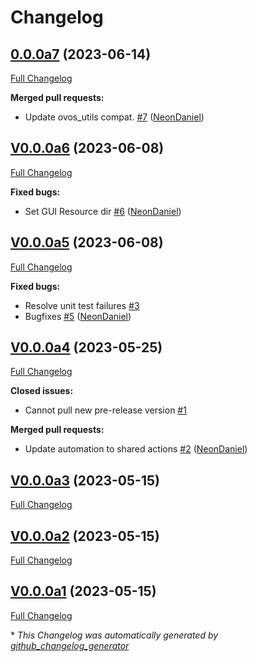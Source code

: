 # Changelog

## [0.0.0a7](https://github.com/OpenVoiceOS/ovos-gui-plugin-shell-companion/tree/0.0.0a7) (2023-06-14)

[Full Changelog](https://github.com/OpenVoiceOS/ovos-gui-plugin-shell-companion/compare/V0.0.0a6...0.0.0a7)

**Merged pull requests:**

- Update ovos\_utils compat. [\#7](https://github.com/OpenVoiceOS/ovos-gui-plugin-shell-companion/pull/7) ([NeonDaniel](https://github.com/NeonDaniel))

## [V0.0.0a6](https://github.com/OpenVoiceOS/ovos-gui-plugin-shell-companion/tree/V0.0.0a6) (2023-06-08)

[Full Changelog](https://github.com/OpenVoiceOS/ovos-gui-plugin-shell-companion/compare/V0.0.0a5...V0.0.0a6)

**Fixed bugs:**

- Set GUI Resource dir [\#6](https://github.com/OpenVoiceOS/ovos-gui-plugin-shell-companion/pull/6) ([NeonDaniel](https://github.com/NeonDaniel))

## [V0.0.0a5](https://github.com/OpenVoiceOS/ovos-gui-plugin-shell-companion/tree/V0.0.0a5) (2023-06-08)

[Full Changelog](https://github.com/OpenVoiceOS/ovos-gui-plugin-shell-companion/compare/V0.0.0a4...V0.0.0a5)

**Fixed bugs:**

- Resolve unit test failures [\#3](https://github.com/OpenVoiceOS/ovos-gui-plugin-shell-companion/issues/3)
- Bugfixes [\#5](https://github.com/OpenVoiceOS/ovos-gui-plugin-shell-companion/pull/5) ([NeonDaniel](https://github.com/NeonDaniel))

## [V0.0.0a4](https://github.com/OpenVoiceOS/ovos-gui-plugin-shell-companion/tree/V0.0.0a4) (2023-05-25)

[Full Changelog](https://github.com/OpenVoiceOS/ovos-gui-plugin-shell-companion/compare/V0.0.0a3...V0.0.0a4)

**Closed issues:**

- Cannot pull new pre-release version [\#1](https://github.com/OpenVoiceOS/ovos-gui-plugin-shell-companion/issues/1)

**Merged pull requests:**

- Update automation to shared actions [\#2](https://github.com/OpenVoiceOS/ovos-gui-plugin-shell-companion/pull/2) ([NeonDaniel](https://github.com/NeonDaniel))

## [V0.0.0a3](https://github.com/OpenVoiceOS/ovos-gui-plugin-shell-companion/tree/V0.0.0a3) (2023-05-15)

[Full Changelog](https://github.com/OpenVoiceOS/ovos-gui-plugin-shell-companion/compare/V0.0.0a2...V0.0.0a3)

## [V0.0.0a2](https://github.com/OpenVoiceOS/ovos-gui-plugin-shell-companion/tree/V0.0.0a2) (2023-05-15)

[Full Changelog](https://github.com/OpenVoiceOS/ovos-gui-plugin-shell-companion/compare/V0.0.0a1...V0.0.0a2)

## [V0.0.0a1](https://github.com/OpenVoiceOS/ovos-gui-plugin-shell-companion/tree/V0.0.0a1) (2023-05-15)

[Full Changelog](https://github.com/OpenVoiceOS/ovos-gui-plugin-shell-companion/compare/9133c7dde1f0127109549faf6ef1a73e5b5d9c09...V0.0.0a1)



\* *This Changelog was automatically generated by [github_changelog_generator](https://github.com/github-changelog-generator/github-changelog-generator)*
